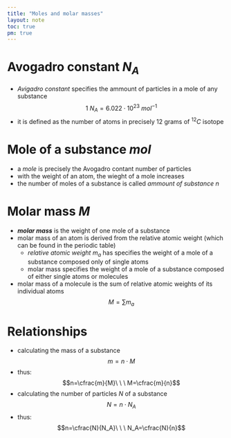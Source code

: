 ```yaml
---
title: "Moles and molar masses"
layout: note
toc: true
pm: true
---
```


# Avogadro constant $N_A$
- _Avigadro constant_ specifies the ammount of particles in a mole of any substance
$$1\ N_A=6.022\cdot{10^{23}}\ mol^{-1}$$
- it is defined as the number of atoms in precisely 12 grams of $^{12}C$ isotope
# Mole of a substance $mol$
- a _mole_ is precisely the Avogadro contant number of particles
- with the weight of an atom, the wieght of a mole increases
- the number of moles of a substance is called _ammount of substance_ $n$
# Molar mass $M$
- **_molar mass_** is the weight of one mole of a substance
- molar mass of an atom is derived from the relative atomic weight (which can be found in the periodic table)
    - _relative atomic weight_ $m_a$ has specifies the weight of a mole of a substance composed only of single atoms
    - molar mass specifies the weight of a mole of a substance composed of either single atoms or molecules
- molar mass of a molecule is the sum of relative atomic weights of its individual atoms
$$M=\sum{m_a}$$
# Relationships
- calculating the mass of a substance
$$m=n\cdot{M}$$
- thus:
$$n=\cfrac{m}{M}\ \ \ M=\cfrac{m}{n}$$
- calculating the number of particles $N$ of a substance
$$N=n\cdot{N_A}$$
- thus:
$$n=\cfrac{N}{N_A}\ \ \ N_A=\cfrac{N}{n}$$